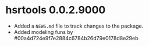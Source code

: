 # hsrtools 0.0.2.9000

* Added a `NEWS.md` file to track changes to the package.
* Added modeling funs by #00a4d724e9f7e2884c6784b26d79e0178d8e29eb

